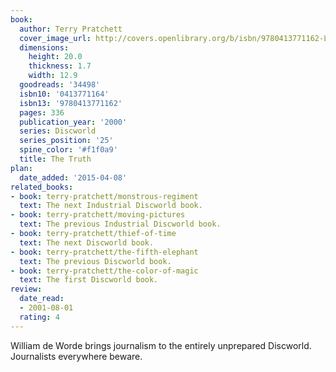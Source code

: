 ```yaml
---
book:
  author: Terry Pratchett
  cover_image_url: http://covers.openlibrary.org/b/isbn/9780413771162-L.jpg
  dimensions:
    height: 20.0
    thickness: 1.7
    width: 12.9
  goodreads: '34498'
  isbn10: '0413771164'
  isbn13: '9780413771162'
  pages: 336
  publication_year: '2000'
  series: Discworld
  series_position: '25'
  spine_color: '#f1f0a9'
  title: The Truth
plan:
  date_added: '2015-04-08'
related_books:
- book: terry-pratchett/monstrous-regiment
  text: The next Industrial Discworld book.
- book: terry-pratchett/moving-pictures
  text: The previous Industrial Discworld book.
- book: terry-pratchett/thief-of-time
  text: The next Discworld book.
- book: terry-pratchett/the-fifth-elephant
  text: The previous Discworld book.
- book: terry-pratchett/the-color-of-magic
  text: The first Discworld book.
review:
  date_read:
  - 2001-08-01
  rating: 4
---
```


William de Worde brings journalism to the entirely unprepared Discworld. Journalists everywhere beware.
